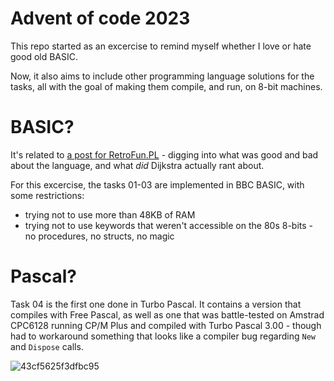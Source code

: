 # Advent of code 2023 

This repo started as an excercise to remind myself whether I love or hate good old BASIC. 

Now, it also aims to include other programming language solutions for the tasks, 
all with the goal of making them compile, and run, on 8-bit machines.


# BASIC?

It's related to [a post for RetroFun.PL](https://retrofun.pl/2023/12/18/was-basic-that-horrible-or-better/) - 
digging into what was good and bad about the language, and what *did* Dijkstra actually rant about.

For this excercise, the tasks 01-03 are implemented in BBC BASIC, with some restrictions:
* trying not to use more than 48KB of RAM
* trying not to use keywords that weren't accessible on the 80s 8-bits - no procedures, no structs, no magic


# Pascal?

Task 04 is the first one done in Turbo Pascal.
It contains a version that compiles with Free Pascal, as well as one that was battle-tested on Amstrad CPC6128 running CP/M Plus and compiled with Turbo Pascal 3.00 - though had to workaround something that looks like a compiler bug regarding `New` and `Dispose` calls. 

![43cf5625f3dfbc95](https://github.com/ikari-pl/advent-of-code-2023/assets/811702/97fa3b8e-0d3e-4889-94b8-9c96836ed6b7)
